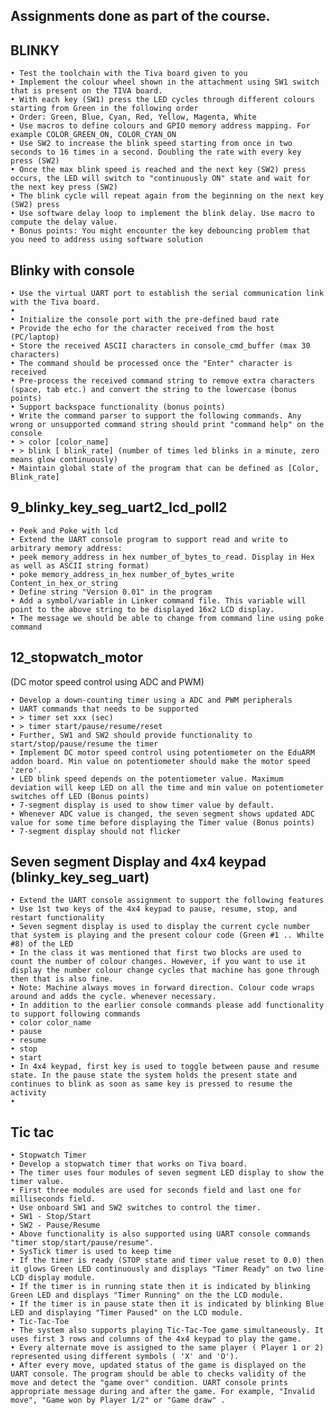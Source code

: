 

## Assignments done as part of the course.


## BLINKY
    • Test the toolchain with the Tiva board given to you
    • Implement the colour wheel shown in the attachment using SW1 switch that is present on the TIVA board.
    • With each key (SW1) press the LED cycles through different colours starting from Green in the following order
    • Order: Green, Blue, Cyan, Red, Yellow, Magenta, White
    • Use macros to define colours and GPIO memory address mapping. For example COLOR_GREEN_ON, COLOR_CYAN_ON
    • Use SW2 to increase the blink speed starting from once in two seconds to 16 times in a second. Doubling the rate with every key press (SW2)
    • Once the max blink speed is reached and the next key (SW2) press occurs, the LED will switch to "continuously ON" state and wait for the next key press (SW2)
    • The blink cycle will repeat again from the beginning on the next key (SW2) press 
    • Use software delay loop to implement the blink delay. Use macro to compute the delay value.
    • Bonus points: You might encounter the key debouncing problem that you need to address using software solution

    


## Blinky with console



    • Use the virtual UART port to establish the serial communication link with the Tiva board.
    • 
    • Initialize the console port with the pre-defined baud rate
    • Provide the echo for the character received from the host (PC/laptop)
    • Store the received ASCII characters in console_cmd_buffer (max 30 characters)
    • The command should be processed once the "Enter" character is received
    • Pre-process the received command string to remove extra characters (space, tab etc.) and convert the string to the lowercase (bonus points)
    • Support backspace functionality (bonus points)
    • Write the command parser to support the following commands. Any wrong or unsupported command string should print "command help" on the console
    • > color [color_name]
    • > blink [ blink_rate] (number of times led blinks in a minute, zero means glow continuously)
    • Maintain global state of the program that can be defined as [Color, Blink_rate]
      



## 9_blinky_key_seg_uart2_lcd_poll2

    • Peek and Poke with lcd
    • Extend the UART console program to support read and write to arbitrary memory address:
    • peek memory_address in hex number_of_bytes_to_read. Display in Hex as well as ASCII string format)
    • poke memory_address_in_hex number_of_bytes_write Content_in_hex_or_string
    • Define string "Version 0.01" in the program
    • Add a symbol/variable in Linker command file. This variable will point to the above string to be displayed 16x2 LCD display. 
    • The message we should be able to change from command line using poke command

## 12_stopwatch_motor 

(DC motor speed control using ADC and PWM)


    • Develop a down-counting timer using a ADC and PWM peripherals
    • UART commands that needs to be supported
    • > timer set xxx (sec)
    • > timer start/pause/resume/reset
    • Further, SW1 and SW2 should provide functionality to start/stop/pause/resume the timer 
    • Implement DC motor speed control using potentiometer on the EduARM addon board. Min value on potentiometer should make the motor speed 'zero'. 
    • LED blink speed depends on the potentiometer value. Maximum deviation will keep LED on all the time and min value on potentiometer switches off LED (Bonus points)
    • 7-segment display is used to show timer value by default.
    • Whenever ADC value is changed, the seven segment shows updated ADC value for some time before displaying the Timer value (Bonus points)
    • 7-segment display should not flicker


## Seven segment Display and 4x4 keypad (blinky_key_seg_uart)

    • Extend the UART console assignment to support the following features
    • Use 1st two keys of the 4x4 keypad to pause, resume, stop, and restart functionality
    • Seven segment display is used to display the current cycle number that system is playing and the present colour code (Green #1 .. Whilte #8) of the LED
    • In the class it was mentioned that first two blocks are used to count the number of colour changes. However, if you want to use it display the number colour change cycles that machine has gone through then that is also fine.
    • Note: Machine always moves in forward direction. Colour code wraps around and adds the cycle. whenever necessary.
    • In addition to the earlier console commands please add functionality to support following commands
    • color color_name
    • pause 
    • resume
    • stop 
    • start
    • In 4x4 keypad, first key is used to toggle between pause and resume state. In the pause state the system holds the present state and continues to blink as soon as same key is pressed to resume the activity
    • 




## Tic tac 

    • Stopwatch Timer
    • Develop a stopwatch timer that works on Tiva board.
    • The timer uses four modules of seven segment LED display to show the timer value.
    • First three modules are used for seconds field and last one for milliseconds field.
    • Use onboard SW1 and SW2 switches to control the timer.
    • SW1 - Stop/Start
    • SW2 - Pause/Resume
    • Above functionality is also supported using UART console commands "timer stop/start/pause/resume".
    • SysTick timer is used to keep time
    • If the timer is ready (STOP state and timer value reset to 0.0) then it glows Green LED continuously and displays "Timer Ready" on two line LCD display module.
    • If the timer is in running state then it is indicated by blinking Green LED and displays "Timer Running" on the the LCD module.
    • If the timer is in pause state then it is indicated by blinking Blue LED and displaying "Timer Paused" on the LCD module.
    • Tic-Tac-Toe
    • The system also supports playing Tic-Tac-Toe game simultaneously. It uses first 3 rows and columns of the 4x4 keypad to play the game. 
    • Every alternate move is assigned to the same player ( Player 1 or 2) represented using different symbols ( 'X' and 'O').
    • After every move, updated status of the game is displayed on the UART console. The program should be able to checks validity of the move and detect the "game over" condition. UART console prints appropriate message during and after the game. For example, "Invalid move", "Game won by Player 1/2" or "Game draw" .
